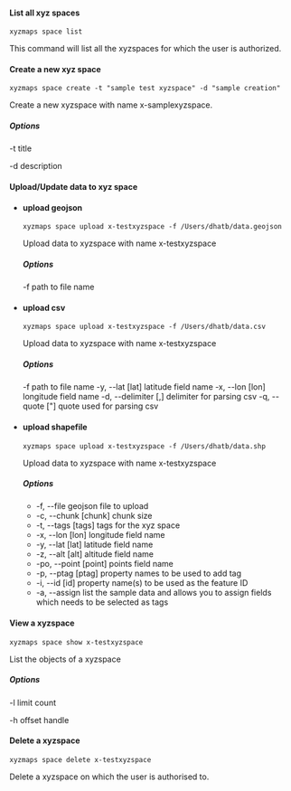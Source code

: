 
#### List all xyz spaces 

```
xyzmaps space list
```

This command will list all the xyzspaces for which the user is authorized.

#### Create a new xyz space 

```
xyzmaps space create -t "sample test xyzspace" -d "sample creation"
```

Create a new xyzspace with name x-samplexyzspace. 

##### Options 

-t title

-d description

#### Upload/Update  data to xyz space 
- #### upload geojson
    ```
    xyzmaps space upload x-testxyzspace -f /Users/dhatb/data.geojson
    ```
    Upload data to xyzspace with name x-testxyzspace
    ##### Options 
    -f path to file name
- #### upload csv
    ```
    xyzmaps space upload x-testxyzspace -f /Users/dhatb/data.csv
    ```
    Upload data to xyzspace with name x-testxyzspace
    ##### Options 
    -f path to file name
    -y, --lat [lat]  latitude field name
    -x, --lon [lon]  longitude field name
    -d, --delimiter [,]  delimiter for parsing csv
    -q, --quote ["]  quote used for parsing csv

- #### upload shapefile
    ```
    xyzmaps space upload x-testxyzspace -f /Users/dhatb/data.shp
    ```
    Upload data to xyzspace with name x-testxyzspace
    ##### Options 
    - -f, --file <file>    geojson file to upload
    - -c, --chunk [chunk]  chunk size
    - -t, --tags [tags]    tags for the xyz space
    - -x, --lon [lon]      longitude field name
    - -y, --lat [lat]      latitude field name
    - -z, --alt [alt]      altitude field name
    - -po, --point [point]  points field name
    - -p, --ptag [ptag]    property names to be used to add tag
    - -i, --id [id]        property name(s) to be used as the feature ID
    - -a, --assign         list the sample data and allows you to assign fields which needs to be selected as tags
    
#### View a xyzspace  

```
xyzmaps space show x-testxyzspace
```

List the objects of a xyzspace 

##### Options 

-l limit count

-h offset handle 

#### Delete a xyzspace 

```
xyzmaps space delete x-testxyzspace
```

Delete a xyzspace on which the user is authorised to.

